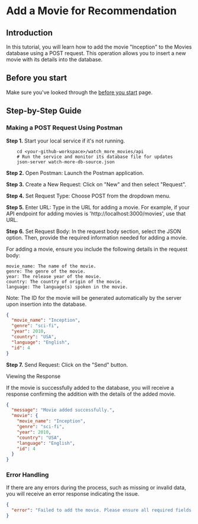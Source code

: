 # Add a Movie for Recommendation

## Introduction

In this tutorial, you will learn how to add the movie "Inception" to the Movies database using a POST request. This operation allows you to insert a new movie with its details into the database.

## Before you start

Make sure you've looked through the [before you start](.../quickstart/before_you_start.md) page.

## Step-by-Step Guide

### Making a POST Request Using Postman

**Step 1.** Start your local service if it's not running.

```shell
    cd <your-github-workspace>/watch_more_movies/api
    # Run the service and monitor its database file for updates
    json-server watch-more-db-source.json
```

**Step 2.** Open Postman: Launch the Postman application.

**Step 3.** Create a New Request: Click on "New" and then select "Request".

**Step 4.** Set Request Type: Choose POST from the dropdown menu.

**Step 5.** Enter URL: Type in the URL for adding a movie. For example, if your API endpoint for adding movies is 'http://localhost:3000/movies', use that URL.

**Step 6.** Set Request Body: In the request body section, select the JSON option. Then, provide the required information needed for adding a movie.

For adding a movie, ensure you include the following details in the request body:

    movie_name: The name of the movie.
    genre: The genre of the movie.
    year: The release year of the movie.
    country: The country of origin of the movie.
    language: The language(s) spoken in the movie.

Note: The ID for the movie will be generated automatically by the server upon insertion into the database.

```json
{
  "movie_name": "Inception",
  "genre": "sci-fi",
  "year": 2010,
  "country": "USA",
  "language": "English",
  "id": 4
}
```

**Step 7.** Send Request: Click on the "Send" button.

Viewing the Response

If the movie is successfully added to the database, you will receive a response confirming the addition with the details of the added movie.

```json
{
  "message": "Movie added successfully.",
  "movie": {
    "movie_name": "Inception",
    "genre": "sci-fi",
    "year": 2010,
    "country": "USA",
    "language": "English",
    "id": 4
  }
}
```

### Error Handling

If there are any errors during the process, such as missing or invalid data, you will receive an error response indicating the issue.

```json
{
  "error": "Failed to add the movie. Please ensure all required fields are provided and try again."
}
```
